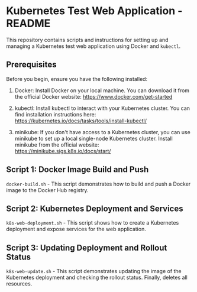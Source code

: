 # Kubernetes Test Web Application - README

This repository contains scripts and instructions for setting up and managing a Kubernetes test web application using Docker and `kubectl`.

## Prerequisites

Before you begin, ensure you have the following installed:

1. Docker: Install Docker on your local machine. You can download it from the official Docker website: https://www.docker.com/get-started

2. kubectl: Install kubectl to interact with your Kubernetes cluster. You can find installation instructions here: https://kubernetes.io/docs/tasks/tools/install-kubectl/

3. minikube: If you don't have access to a Kubernetes cluster, you can use minikube to set up a local single-node Kubernetes cluster. Install minikube from the official website: https://minikube.sigs.k8s.io/docs/start/

## Script 1: Docker Image Build and Push

`docker-build.sh` - This script demonstrates how to build and push a Docker image to the Docker Hub registry.

## Script 2: Kubernetes Deployment and Services

`k8s-web-deployment.sh` - This script shows how to create a Kubernetes deployment and expose services for the web application.

## Script 3: Updating Deployment and Rollout Status

`k8s-web-update.sh` - This script demonstrates updating the image of the Kubernetes deployment and checking the rollout status. Finally, deletes all resources.